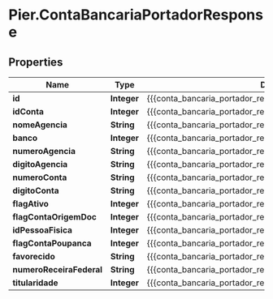 # Pier.ContaBancariaPortadorResponse

## Properties
Name | Type | Description | Notes
------------ | ------------- | ------------- | -------------
**id** | **Integer** | {{{conta_bancaria_portador_response_id_value}}} | [optional] 
**idConta** | **Integer** | {{{conta_bancaria_portador_response_id_conta_value}}} | [optional] 
**nomeAgencia** | **String** | {{{conta_bancaria_portador_response_nome_agencia_value}}} | [optional] 
**banco** | **Integer** | {{{conta_bancaria_portador_response_banco_value}}} | [optional] 
**numeroAgencia** | **String** | {{{conta_bancaria_portador_response_numero_agencia_value}}} | [optional] 
**digitoAgencia** | **String** | {{{conta_bancaria_portador_response_digito_agencia_value}}} | [optional] 
**numeroConta** | **String** | {{{conta_bancaria_portador_response_numero_conta_value}}} | [optional] 
**digitoConta** | **String** | {{{conta_bancaria_portador_response_digito_conta_value}}} | [optional] 
**flagAtivo** | **Integer** | {{{conta_bancaria_portador_response_flag_ativo_value}}} | [optional] 
**flagContaOrigemDoc** | **Integer** | {{{conta_bancaria_portador_response_flag_conta_origem_doc_value}}} | [optional] 
**idPessoaFisica** | **Integer** | {{{conta_bancaria_portador_response_id_pessoa_fisica_value}}} | [optional] 
**flagContaPoupanca** | **Integer** | {{{conta_bancaria_portador_response_flag_conta_poupanca_value}}} | [optional] 
**favorecido** | **String** | {{{conta_bancaria_portador_response_favorecido_value}}} | [optional] 
**numeroReceiraFederal** | **String** | {{{conta_bancaria_portador_response_numero_receira_federal_value}}} | [optional] 
**titularidade** | **Integer** | {{{conta_bancaria_portador_response_titularidade_value}}} | [optional] 


